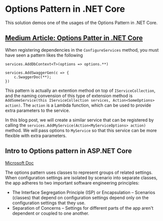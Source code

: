 # Options Pattern in .NET Core

This solution demos one of the usages of the Options Pattern in .NET Core.

## [Medium Article: Options Patter in .NET Core](https://codeburst.io/options-pattern-in-net-core-a50285aeb18d)

When registering dependencies in the `ConfigureServices` method, you must have seen a pattern likes the following

```CSharp
services.AddDbContext<T>(options => options.**)

services.AddSwaggerGen(c => {
    c.SwaggerDoc(**);
})

```

This pattern is actually an extention method on top of `IServiceCollection`, and the naming convension of this type of extension method is `AddSomeService(this IServiceCollection services, Action<SomeOptions> action)`. The `action` is a Lambda function, which can be used to provide extra parameters to the service.

In this blog post, we will create a similar service that can be registered by calling the `services.AddMyService(Action<MyServiceOptions> action)` method. We will pass options to `MyService` so that this service can be more flexible with extra parameters.

## Intro to Options pattern in ASP.NET Core

[Microsoft Doc](https://docs.microsoft.com/en-us/aspnet/core/fundamentals/configuration/options)

The options pattern uses classes to represent groups of related settings. When configuration settings are isolated by scenario into separate classes, the app adheres to two important software engineering principles:

- The Interface Segregation Principle (ISP) or Encapsulation – Scenarios (classes) that depend on configuration settings depend only on the configuration settings that they use.
- Separation of Concerns – Settings for different parts of the app aren't dependent or coupled to one another.
